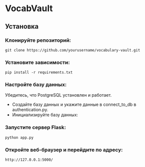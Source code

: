 # VocabVault
## Установка

### Клонируйте репозиторий:
```git clone https://github.com/yourusername/vocabulary-vault.git```

### Установите зависимости:
```pip install -r requirements.txt```

### Настройте базу данных:
Убедитесь, что PostgreSQL установлен и работает.
* Создайте базу данных и укажите данные в connect_to_db в authentication.py.
* Инициализируйте базу данных:


### Запустите сервер Flask:
```python app.py```

### Откройте веб-браузер и перейдите по адресу:
`http://127.0.0.1:5000/`
